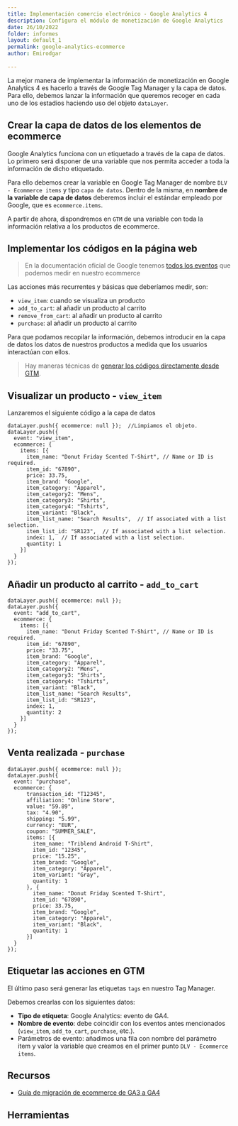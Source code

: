 ```yaml
---
title: Implementación comercio electrónico - Google Analytics 4
description: Configura el módulo de monetización de Google Analytics
date: 26/10/2022
folder: informes
layout: default_1
permalink: google-analytics-ecommerce
author: Emirodgar
  
---
```


La mejor manera de implementar la información de monetización en Google Analytics 4 es hacerlo a través de Google Tag Manager y la capa de datos. Para ello, debemos lanzar la información que queremos recoger en cada uno de los estadios haciendo uso del objeto `dataLayer`.



## Crear la capa de datos de los elementos de ecommerce

Google Analytics funciona con un etiquetado a través de la capa de datos. Lo primero será  disponer de una variable que nos permita acceder a toda la información de dicho etiquetado.

Para ello debemos crear la variable en Google Tag Manager de nombre `DLV - Ecommerce items` y tipo `capa de datos`.
Dentro de la misma, en **nombre de la variable de capa de datos** deberemos incluir el estándar empleado por Google, que es `ecommerce.items`.

A partir de ahora, dispondremos en `GTM` de una variable con toda la información relativa a los productos de ecommerce.

## Implementar los códigos en la página web

> En la documentación oficial de Google tenemos [todos los eventos](https://developers.google.com/tag-manager/ecommerce-ga4?hl=es%29) que podemos medir en nuestro ecommerce

Las acciones más recurrentes y básicas que deberíamos medir, son:

 - `view_item`: cuando se visualiza un producto
 - `add_to_cart`: al añadir un producto al carrito
 - `remove_from_cart`: al añadir un producto al carrito
 -  `purchase`: al añadir un producto al carrito

Para que podamos recopilar la información, debemos introducir en la capa de datos los datos de nuestros productos a medida que los usuarios interactúan con ellos.

> Hay maneras técnicas de [generar los códigos directamente desde GTM](https://analyticsimplementations.com/google-tag-manager/implementar-enhanced-ecommerce-ga4-en-tu-site-generando-tus-propios-datalayers-desde-google-tag-manager-gtm/).

## Visualizar un producto - `view_item`

Lanzaremos el siguiente código a la capa de datos

    dataLayer.push({ ecommerce: null });  //Limpiamos el objeto.
    dataLayer.push({
      event: "view_item",
      ecommerce: {
        items: [{
          item_name: "Donut Friday Scented T-Shirt", // Name or ID is required.
          item_id: "67890",
          price: 33.75,
          item_brand: "Google",
          item_category: "Apparel",
          item_category2: "Mens",
          item_category3: "Shirts",
          item_category4: "Tshirts",
          item_variant: "Black",
          item_list_name: "Search Results",  // If associated with a list selection.
          item_list_id: "SR123",  // If associated with a list selection.
          index: 1,  // If associated with a list selection.
          quantity: 1
        }]
      }
    });

## Añadir un producto al carrito - `add_to_cart`


    dataLayer.push({ ecommerce: null });  
    dataLayer.push({
      event: "add_to_cart",
      ecommerce: {
        items: [{
          item_name: "Donut Friday Scented T-Shirt", // Name or ID is required.
          item_id: "67890",
          price: "33.75",
          item_brand: "Google",
          item_category: "Apparel",
          item_category2: "Mens",
          item_category3: "Shirts",
          item_category4: "Tshirts",
          item_variant: "Black",
          item_list_name: "Search Results",
          item_list_id: "SR123",
          index: 1,
          quantity: 2
        }]
      }
    });


## Venta realizada - `purchase`

    dataLayer.push({ ecommerce: null });  
    dataLayer.push({
      event: "purchase",
      ecommerce: {
          transaction_id: "T12345",
          affiliation: "Online Store",
          value: "59.89",
          tax: "4.90",
          shipping: "5.99",
          currency: "EUR",
          coupon: "SUMMER_SALE",
          items: [{
            item_name: "Triblend Android T-Shirt",
            item_id: "12345",
            price: "15.25",
            item_brand: "Google",
            item_category: "Apparel",
            item_variant: "Gray",
            quantity: 1
          }, {
            item_name: "Donut Friday Scented T-Shirt",
            item_id: "67890",
            price: 33.75,
            item_brand: "Google",
            item_category: "Apparel",
            item_variant: "Black",
            quantity: 1
          }]
      }
    });


## Etiquetar las acciones en GTM

El último paso será generar las etiquetas `tags` en nuestro Tag Manager. 

Debemos crearlas con los siguientes datos:

 - **Tipo de etiqueta**: Google Analytics: evento de GA4.
 - **Nombre de evento**: debe coincidir con los eventos antes mencionados (`view_item`, `add_to_cart`, `purchase`, etc.).
 - Parámetros de evento: añadimos una fila con nombre del parámetro item y valor la variable que creamos en el primer punto `DLV - Ecommerce items`.



## Recursos

- [Guía de migración de ecommerce de GA3 a GA4](https://support.google.com/analytics/answer/10759417)

## Herramientas
<!--stackedit_data:
eyJoaXN0b3J5IjpbLTE0NzE5MDA0OF19
-->